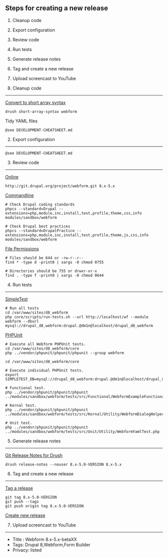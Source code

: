 
Steps for creating a new release
--------------------------------

  1. Cleanup code
  2. Export configuration
  3. Review code
  4. Run tests
  5. Generate release notes
  6. Tag and create a new release
  7. Upload screencast to YouTube

1. Cleanup code
---------------

[Convert to short array syntax](https://www.drupal.org/project/short_array_syntax)

    drush short-array-syntax webform

Tidy YAML files

    @see DEVELOPMENT-CHEATSHEET.md


2. Export configuration
-----------------------

    @see DEVELOPMENT-CHEATSHEET.md


3. Review code
--------------

[Online](http://pareview.sh)

    http://git.drupal.org/project/webform.git 8.x-5.x

[Commandline](https://www.drupal.org/node/1587138)

    # Check Drupal coding standards
    phpcs --standard=Drupal --extensions=php,module,inc,install,test,profile,theme,css,info modules/sandbox/webform
    
    # Check Drupal best practices
    phpcs --standard=DrupalPractice --extensions=php,module,inc,install,test,profile,theme,js,css,info modules/sandbox/webform

[File Permissions](https://www.drupal.org/comment/reply/2690335#comment-form)

    # Files should be 644 or -rw-r--r--
    find * -type d -print0 | xargs -0 chmod 0755

    # Directories should be 755 or drwxr-xr-x
    find . -type f -print0 | xargs -0 chmod 0644


4. Run tests
------------

[SimpleTest](https://www.drupal.org/node/645286)

    # Run all tests
    cd /var/www/sites/d8_webform
    php core/scripts/run-tests.sh --url http://localhost/wf --module webform --dburl mysql://drupal_d8_webform:drupal.@dm1n@localhost/drupal_d8_webform

[PHPUnit](https://www.drupal.org/node/2116263)

    # Execute all Webform PHPUnit tests.
    cd /var/www/sites/d8_webform/core
    php ../vendor/phpunit/phpunit/phpunit --group webform

    cd /var/www/sites/d8_webform/core

    # Execute individual PHPUnit tests.
    export SIMPLETEST_DB=mysql://drupal_d8_webform:drupal.@dm1n@localhost/drupal_d8_webform;

    # Functional test.    
    php ../vendor/phpunit/phpunit/phpunit ../modules/sandbox/webform/tests/src/Functional/WebformExampleFunctionalTest.php

    # Kernal test.    
    php ../vendor/phpunit/phpunit/phpunit ../modules/sandbox/webform/tests/src/Kernal/Utility/WebformDialogHelperTest.php

    # Unit test.
    php ../vendor/phpunit/phpunit/phpunit ../modules/sandbox/webform/tests/src/Unit/Utility/WebformYamlTest.php


5. Generate release notes
-------------------------

[Git Release Notes for Drush](https://www.drupal.org/project/grn)

    drush release-notes --nouser 8.x-5.0-VERSION 8.x-5.x


6. Tag and create a new release
-------------------------------

[Tag a release](https://www.drupal.org/node/1066342)

    git tag 8.x-5.0-VERSION
    git push --tags
    git push origin tag 8.x-5.0-VERSION

[Create new release](https://www.drupal.org/node/add/project-release/2640714)


7. Upload screencast to YouTube
-------------------------------

- Title : Webform 8.x-5.x-betaXX
- Tags: Drupal 8,Webform,Form Builder
- Privacy: listed
